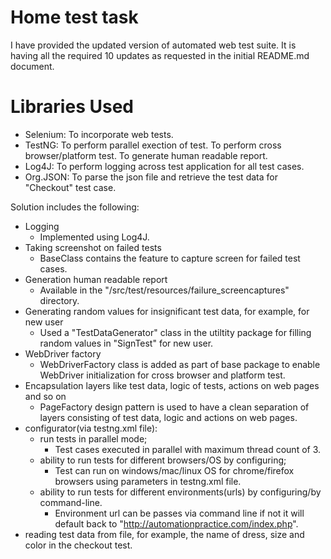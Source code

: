 # Home test task

I have provided the updated version of automated web test suite.
It is having all the required 10 updates as requested in the initial README.md document.


# Libraries Used

* Selenium:
    To incorporate web tests.
* TestNG:
    To perform parallel exection of test.
    To perform cross browser/platform test.
    To generate human readable report.
* Log4J:
    To perform logging across test application for all test cases.
* Org.JSON:
    To parse the json file and retrieve the test data for "Checkout" test case.



Solution includes the following:

* Logging
    - Implemented using Log4J.
* Taking screenshot on failed tests
    - BaseClass contains the feature to capture screen for failed test cases.
* Generation human readable report
    - Available in the "/src/test/resources/failure_screencaptures" directory.
* Generating random values for insignificant test data, for example, for new user
    - Used a "TestDataGenerator" class in the utiltity package for filling random values in "SignTest" for new user.
* WebDriver factory
    - WebDriverFactory class is added as part of base package to enable WebDriver initialization for
    cross browser and platform test.
* Encapsulation layers like test data, logic of tests, actions on web pages and so on
    - PageFactory design pattern is used to have a clean separation of layers consisting of test data, logic
    and actions on web pages.
* configurator(via testng.xml file):
  * run tests in parallel mode;
    - Test cases executed in parallel with maximum thread count of 3.
  * ability to run tests for different browsers/OS by configuring;
    - Test can run on windows/mac/linux OS for chrome/firefox browsers using parameters in testng.xml file.
  * ability to run tests for different environments(urls) by configuring/by command-line.
    - Environment url can be passes via command line if not it will default back to "http://automationpractice.com/index.php".
* reading test data from file, for example, the name of dress, size and color in the checkout test.
